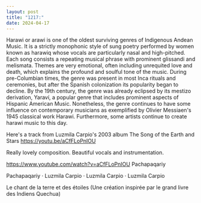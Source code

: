 ```yaml
---
layout: post
title: "1217:"
date: 2024-04-17
---
```


Harawi or arawi is one of the oldest surviving genres of Indigenous Andean Music. It is a strictly monophonic style of sung poetry performed by women known as harawiq whose vocals are particularly nasal and high-pitched. Each song consists a repeating musical phrase with prominent glissandi and melismata. Themes are very emotional, often including unrequited love and death, which explains the profound and soulful tone of the music. During pre-Columbian times, the genre was present in most Inca rituals and ceremonies, but after the Spanish colonization its popularity began to decline. By the 19th century, the genre was already eclipsed by its mestizo derivation, Yaraví, a popular genre that includes prominent aspects of Hispanic American Music. Nonetheless, the genre continues to have some influence on contemporary musicians as exemplified by Olivier Messiaen's 1945 classical work Harawi. Furthermore, some artists continue to create harawi music to this day.

Here's a track from Luzmila Carpio's 2003 album The Song of the Earth and Stars 
https://youtu.be/aCfFLoPnIOU

Really lovely composition. Beautiful vocals and instrumentation.

https://www.youtube.com/watch?v=aCfFLoPnIOU
Pachapaqariy

Pachapaqariy · Luzmila Carpio · Luzmila Carpio · Luzmila Carpio

Le chant de la terre et des étoiles (Une création inspirée par le grand livre des Indiens Quechua)
